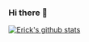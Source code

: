 ### Hi there 👋


[![Erick's github stats](https://github-readme-stats.vercel.app/api?username=eg180)](https://github.com/anuraghazra/github-readme-stats)


<!--
**eg180/eg180** is a ✨ _special_ ✨ repository because its `README.md` (this file) appears on your GitHub profile.

Here are some ideas to get you started:

- 🔭 I’m currently working on ...
- 🌱 I’m currently learning ...
- 👯 I’m looking to collaborate on ...
- 🤔 I’m looking for help with ...
- 💬 Ask me about ...
- 📫 How to reach me: ...
- 😄 Pronouns: ...
- ⚡ Fun fact: ...
-->
